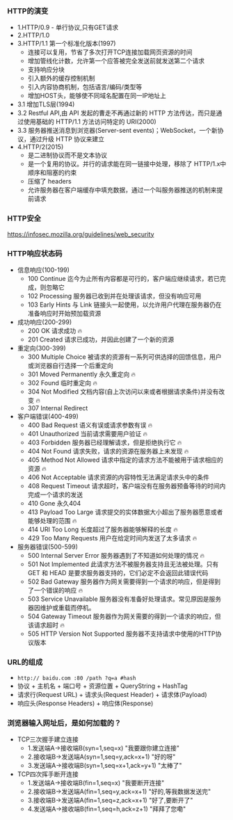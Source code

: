 ### HTTP的演变
- 1.HTTP/0.9 - 单行协议,只有GET请求
- 2.HTTP/1.0
- 3.HTTP/1.1 第一个标准化版本(1997)
  - 连接可以复用，节省了多次打开TCP连接加载网页资源的时间
  - 增加管线化计数，允许第一个应答被完全发送前就发送第二个请求
  - 支持响应分块
  - 引入额外的缓存控制机制
  - 引入内容协商机制，包括语言/编码/类型等
  - 增加HOST头，能够使不同域名配置在同一IP地址上
- 3.1 增加TLS层(1994)
- 3.2 Restful API,由 API 发起的曹走不再通过新的 HTTP 方法传达，而只是通过使用基础的 HTTP/1.1 方法访问特定的 URI(2000)
- 3.3 服务器推送消息到浏览器(Server-sent events)；WebSocket，一个新协议，通过升级 HTTP 协议来建立
- 4.HTTP/2(2015)
  - 是二进制协议而不是文本协议
  - 是一个复用的协议。并行的请求能在同一链接中处理，移除了 HTTP/1.x中顺序和阻塞的约束
  - 压缩了 headers
  - 允许服务器在客户端缓存中填充数据，通过一个叫服务器推送的机制来提前请求

### HTTP安全
https://infosec.mozilla.org/guidelines/web_security

### HTTP响应状态码
- 信息响应(100-199)
  - 100 Continue 迄今为止所有内容都是可行的，客户端应继续请求，若已完成，则忽略它
  - 102 Processing 服务器已收到并在处理该请求，但没有响应可用
  - 103 Early Hints 与 Link 链接头一起使用，以允许用户代理在服务器仍在准备响应时开始预加载资源
- 成功响应(200-299)
  - 200 OK 请求成功 🔥
  - 201 Created 请求已成功，并因此创建了一个新的资源
- 重定向(300-399)
  - 300 Multiple Choice 被请求的资源有一系列可供选择的回馈信息，用户或浏览器自行选择一个后重定向
  - 301 Moved Permanently 永久重定向 🔥
  - 302 Found 临时重定向 🔥
  - 304 Not Modified 文档内容(自上次访问以来或者根据请求条件)并没有改变 🔥
  - 307 Internal Redirect
- 客户端错误(400-499)
  - 400 Bad Request 语义有误或请求参数有误 🔥
  - 401 Unauthorized 当前请求需要用户验证 🔥
  - 403 Forbidden 服务器已经理解请求，但是拒绝执行它 🔥
  - 404 Not Found 请求失败，请求的资源在服务器上未发现 🔥
  - 405 Method Not Allowed 请求中指定的请求方法不能被用于请求相应的资源 🔥
  - 406 Not Acceptable 请求资源的内容特性无法满足请求头中的条件
  - 408 Request Timeout 请求超时，客户端没有在服务器预备等待的时间内完成一个请求的发送
  - 410 Gone 永久404
  - 413 Payload Too Large 请求提交的实体数据大小超出了服务器愿意或者能够处理的范围 🔥
  - 414 URI Too Long 长度超过了服务器能够解释的长度 🔥
  - 429 Too Many Requests 用户在给定时间内发送了太多请求 🔥
- 服务器错误(500-599)
  - 500 Internal Server Error 服务器遇到了不知道如何处理的情况 🔥
  - 501 Not Implemented 此请求方法不被服务器支持且无法被处理。只有 GET 和 HEAD 是要求服务器支持的，它们必定不会返回此错误代码
  - 502 Bad Gateway 服务器作为网关需要得到一个请求的响应，但是得到了一个错误的响应 🔥
  - 503 Service Unavailable 服务器没有准备好处理请求。常见原因是服务器因维护或重载而停机。
  - 504 Gateway Timeout 服务器作为网关需要的得到一个请求的响应，但该请求超时 🔥
  - 505 HTTP Version Not Supported 服务器不支持请求中使用的HTTP协议版本

### URL的组成
- `http:// baidu.com :80 /path ?q=a #hash`
- 协议 + 主机名 + 端口号 + 资源位置 + QueryString + HashTag
- 请求行(Request URL) + 请求头(Request Header) + 请求体(Payload)
- 响应头(Response Headers) + 响应体(Response)

### 浏览器输入网址后，是如何加载的？
- TCP三次握手建立连接
  - 1.发送端A->接收端B(syn=1,seq=x) "我要跟你建立连接"
  - 2.接收端B->发送端A(syn=1,seq=y,ack=x+1) "好的呀"
  - 3.发送端A->接收端B(syn=1,seq=x+1,ack=y+1) "太棒了"
- TCP四次挥手断开连接
  - 1.发送端A->接收端B(fin=1,seq=x) "我要断开连接"
  - 2.接收端B->发送端A(fin=1,seq=y,ack=x+1) "好的,等我数据发送完"
  - 3.接收端B->发送端A(fin=1,seq=z,ack=x+1) "好了,要断开了"
  - 4.发送端A->接收端B(fin=1,seq=h,ack=z+1) "拜拜了您嘞"
